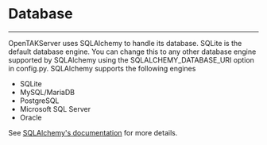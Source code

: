 # Database
***
OpenTAKServer uses SQLAlchemy to handle its database. SQLite is the default database engine. You can change this to any other
database engine supported by SQLAlchemy using the SQLALCHEMY_DATABASE_URI option in config.py. SQLAlchemy supports the following
engines

- SQLite
- MySQL/MariaDB
- PostgreSQL
- Microsoft SQL Server
- Oracle

See [SQLAlchemy's documentation](https://docs.sqlalchemy.org/en/20/core/engines.html) for more details.